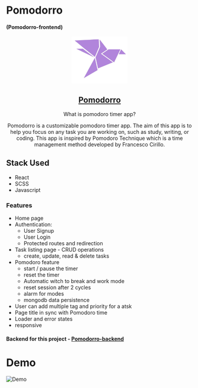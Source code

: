 # Pomodorro

#### (Pomodorro-frontend)

<div align="center">
  <img src="src/assets/images/logo.png" width="150" title="App Logo">

## [Pomodorro]()

What is pomodoro timer app? </br>

Pomodorro is a customizable pomodoro timer app. The aim of this app is to help you focus on any task you are working on, such as study, writing, or coding. This app is inspired by Pomodoro Technique which is a time management method developed by Francesco Cirillo.

</div>

## Stack Used

- React
- SCSS
- Javascript


### Features

- Home page
- Authentication:
  - User Signup
  - User Login
  - Protected routes and redirection
- Task listing page - CRUD operations
  - create, update, read & delete tasks
- Pomodoro feature
  - start / pause the timer
  - reset the timer
  - Automatic witch to break and work mode
  - reset session after 2 cycles
  - alarm for modes
  - mongodb data persistence
- User can add multiple tag and priority for a atsk
- Page title in sync with Pomodoro time
- Loader and error states
- responsive

#### Backend for this project - [Pomodorro-backend](pomodorro-backend.vercel.app)

# Demo

![Demo](./src/assets/Pomodorro.gif)<br><br>

